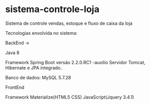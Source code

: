 # sistema-controle-loja
Sistema de controle vendas, estoque e fluxo de caixa da loja

Tecnologias envolvida no sistema:

BackEnd ->

 Java 8
 
 Framework Spring Boot versão 2.2.0.RC1
  -auxilio Servidor Tomcat, Hibernate e JPA integrado.

 Banco de dados: MySQL 5.7.28
 
 FrontEnd
   
   Framework Materialize(HTML5 CSS)
   JavaScript(Jquery 3.4.1) 
      
   
    


